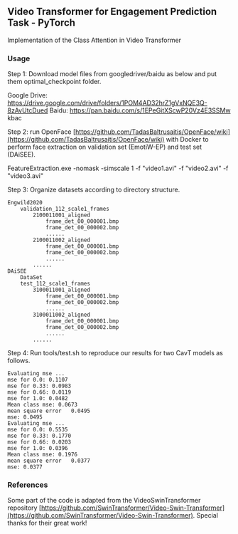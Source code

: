 ## Video Transformer for Engagement Prediction Task - PyTorch
Implementation of the Class Attention in Video Transformer

### Usage
Step 1: Download model files from googledriver/baidu as below and put them optimal_checkpoint folder.

Google Drive: https://drive.google.com/drive/folders/1POM4AD32hrZ1gVxNQE3Q-8zAvUtcDued
Baidu: https://pan.baidu.com/s/1EPeGitXScwP20Vz4E3SSMw  kbac

Step 2: run OpenFace [https://github.com/TadasBaltrusaitis/OpenFace/wiki](https://github.com/TadasBaltrusaitis/OpenFace/wiki) 
   with Docker to perform face extraction on validation set (EmotiW-EP) and test set (DAiSEE).

FeatureExtraction.exe -nomask -simscale 1  -f "video1.avi" -f "video2.avi" -f "video3.avi"

Step 3: Organize datasets according to directory structure.

```
Engwild2020
	validation_112_scale1_frames
		2100011001_aligned
			frame_det_00_000001.bmp
			frame_det_00_000002.bmp
			......
		2100011002_aligned
			frame_det_00_000001.bmp
			frame_det_00_000002.bmp
			......
		......
DAiSEE
    DataSet
	test_112_scale1_frames
		3100011001_aligned
			frame_det_00_000001.bmp
			frame_det_00_000002.bmp
			......
		3100011002_aligned
			frame_det_00_000001.bmp
			frame_det_00_000002.bmp
			......
		......
```

Step 4: Run tools/test.sh to reproduce our results for two CavT models as follows.

```
Evaluating mse ...
mse for 0.0: 0.1107
mse for 0.33: 0.0983
mse for 0.66: 0.0119
mse for 1.0: 0.0482
Mean class mse: 0.0673
mean square error	0.0495
mse: 0.0495
Evaluating mse ...
mse for 0.0: 0.5535
mse for 0.33: 0.1770
mse for 0.66: 0.0203
mse for 1.0: 0.0396
Mean class mse: 0.1976
mean square error	0.0377
mse: 0.0377
```

### References
Some part of the code is adapted from the VideoSwinTransformer repository [https://github.com/SwinTransformer/Video-Swin-Transformer](https://github.com/SwinTransformer/Video-Swin-Transformer).
Special thanks for their great work!
